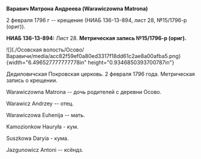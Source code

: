 **Варавич Матрона Андреева (Warawiczowna Matrona)**

2 февраля 1796 г -- крещение (НИАБ 136-13-894, лист 28, №15/1796-р
(ориг)).

**НИАБ 136-13-894:** Лист 28. **Метрическая запись №15/1796-р (ориг).**

![](./Осовская волость/Осово/Варавичи/media/acc82f59ef0a80ed3317f18dd61c2ae8a00afba5.png){width="6.496527777777778in"
height="0.9346850393700787in"}

Дедиловичская Покровская церковь. 2 февраля 1796 года. Метрическая
запись о крещении.

Warawiczowna Matrona -- дочь родителей с деревни Осовo.

Warawicz Andrzey -- отец.

Warawiczowa Euhenija -- мать.

Kamozionkow Hauryła - кум.

Suszkowa Daryia - кума.

Jazgunowicz Antoni -- ксёндз.

